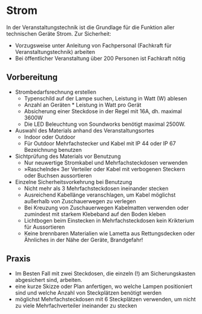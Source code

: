 # Strom

In der Veranstaltungstechnik ist die Grundlage für die Funktion aller technischen Geräte Strom. Zur Sicherheit:

- Vorzugsweise unter Anleitung von Fachpersonal (Fachkraft für Veranstaltungstechnik) arbeiten
- Bei öffentlicher Veranstaltung über 200 Personen ist Fachkraft nötig


## Vorbereitung

- Strombedarfsrechnung erstellen
  - Typenschild auf der Lampe suchen, Leistung in Watt (W) ablesen
  - Anzahl an Geräten \* Leistung in Watt pro Gerät
  - Absicherung einer Steckdose in der Regel mit 16A, dh. maximal 3600W
  - Die LED Beleuchtung von Soundworks benötigt maximal 2500W.
- Auswahl des Materials anhand des Veranstaltungsortes
  - Indoor oder Outdoor
  - Für Outdoor Mehrfachstecker und Kabel mit IP 44 oder IP 67 Bezeichnung benutzen
- Sichtprüfung des Materials vor Benutzung
  - Nur neuwertige Stromkabel und Mehrfachsteckdosen verwenden
  - »Raschelnde« 3er Verteiler oder Kabel mit verbogenen Steckern oder Buchsen aussortieren
- Einzelne Sicherheitsvorkehrung bei Benutzung
  - Nicht mehr als 3 Mehrfachsteckdosen ineinander stecken
  - Ausreichend Kabellänge veranschlagen, um Kabel möglichst außerhalb von Zuschauerwegen zu verlegen
  - Bei Kreuzung von Zuschauerwegen Kabelmatten verwenden oder zumindest mit starkem Klebeband auf den Boden kleben
  - Lichtbogen beim Einstecken in Mehrfachsteckdosen kein Krikterium für Aussortieren
  - Keine brennbaren Materialien wie Lametta aus Rettungsdecken oder Ähnliches in der Nähe der Geräte, Brandgefahr!


## Praxis

- Im Besten Fall mit zwei Steckdosen, die einzeln (!) am Sicherungskasten  abgesichert sind, arbeiten.
- eine kurze Skizze oder Plan  anfertigen, wo welche Lampen positioniert sind und welche Anzahl von Steckplätzen benötigt werden
- möglichst Mehrfachsteckdosen mit 6 Steckplätzen verwenden, um nicht zu viele Mehrfachverteiler ineinander zu stecken
